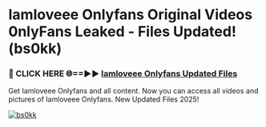 # Iamloveee Onlyfans Original Videos 0nlyFans Leaked - Files Updated! (bs0kk)

<h3>🔴 CLICK HERE 🌐==►► <a href="https://tinyurl.com/ehrbuxhb" rel="nofollow">Iamloveee Onlyfans Updated Files</a></h3>

Get Iamloveee Onlyfans and all content. Now you can access all videos and pictures of Iamloveee Onlyfans. New Updated Files 2025!

[![bs0kk](https://i.imgur.com/lVYEuWS.gif)](https://tinyurl.com/ehrbuxhb)
